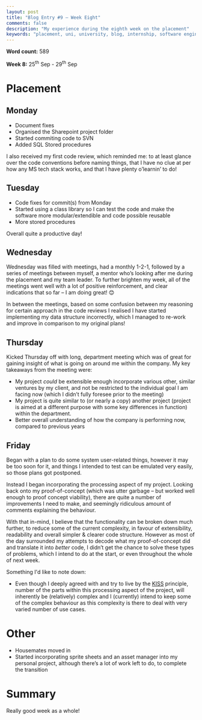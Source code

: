 ```yaml
---
layout: post
title: "Blog Entry #9 – Week Eight"
comments: false
description: "My experience during the eighth week on the placement"
keywords: "placement, uni, university, blog, internship, software engineering, software development, week eight, phabricator , software development life cycle, c#, documentation, sharepoint, sql, meetings, subversion, svn, code review"
---
```


**Word count:**  589

**Week 8:** 25<sup>th</sup> Sep - 29<sup>th</sup> Sep

# Placement
## Monday
-	Document fixes
-	Organised the Sharepoint project folder
-	Started commiting code to SVN
-	Added SQL Stored procedures

I also received my first code review, which reminded me: to at least glance over the code conventions before naming things, that I have no clue at per how any MS tech stack works, and that I have plenty o’learnin’ to do!

## Tuesday
-	Code fixes for commit(s) from Monday
-	Started using a class library so I can test the code and make the software more modular/extendible and code possible reusable
-	More stored procedures

Overall quite a productive day!

## Wednesday
Wednesday was filled with meetings, had a monthly 1-2-1, followed by a series of meetings between myself, a mentor who’s looking after me during the placement and my team leader. To further brighten my week, all of the meetings went well with a lot of positive reinforcement, and clear indications that so far – I am doing great! 😊

In between the meetings, based on some confusion between my reasoning for certain approach in the code reviews I realised I have started implementing my data structure incorrectly, which I managed to re-work and improve in comparison to my original plans!

## Thursday
Kicked Thursday off with long, department meeting which was of great for gaining insight of what is going on around me within the company. My key takeaways from the meeting were:

-	My project *could* be extensible enough incorporate various other, similar ventures by my client, and not be restricted to the individual goal I am facing now (which I didn’t fully foresee prior to the meeting)
-	My project is quite similar to (or nearly a copy) another project (project is aimed at a different purpose with some key differences in function) within the department.
-	Better overall understanding of how the company is performing now, compared to previous years

## Friday
Began with a plan to do some system user-related things, however it may be too soon for it, and things I intended to test can be emulated very easily, so those plans got postponed.

Instead I began incorporating the processing aspect of my project. Looking back onto my proof-of-concept (which was utter garbage – but worked well enough to proof concept viability), there are quite a number of improvements I need to make, and seemingly ridiculous amount of comments explaining the behaviour.

With that in-mind, I believe that the functionality can be broken down much further, to reduce some of the current complexity, in favour of extensibility, readability and overall simpler & clearer code structure. However as most of the day surrounded my attempts to decode what my proof-of-concept did and translate it into *better* code, I didn’t get the chance to solve these types of problems, which I intend to do at the start, or even throughout the whole of next week.

Something I'd like to note down:
-	Even though I deeply agreed with and try to live by the [KISS](https://en.wikipedia.org/wiki/KISS_principle) principle, number of the parts within this processing aspect of the project, will inherently be (relatively) complex and I (currently) intend to keep some of the complex behaviour as this complexity is there to deal with very varied number of use cases.

# Other
-	Housemates moved in
-	Started incorporating sprite sheets and an asset manager into my personal project, although there’s a lot of work left to do, to complete the transition

# Summary
Really good week as a whole!
